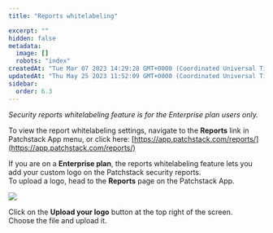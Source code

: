 ```yaml
---
title: "Reports whitelabeling"

excerpt: ""
hidden: false
metadata: 
  image: []
  robots: "index"
createdAt: "Tue Mar 07 2023 14:29:28 GMT+0000 (Coordinated Universal Time)"
updatedAt: "Thu May 25 2023 11:52:09 GMT+0000 (Coordinated Universal Time)"
sidebar:
  order: 6.3
---
```

_Security reports whitelabeling feature is for the Enterprise plan users only._  

To view the report whitelabeling settings, navigate to the **Reports** link in Patchstack App menu, or click here:
[https://app.patchstack.com/reports/](https://app.patchstack.com/reports/)

If you are on a **Enterprise plan**, the reports whitelabeling feature lets you add your custom logo on the Patchstack security reports.  
To upload a logo, head to the **Reports** page on the Patchstack App.

![](@images/patchstack-reports-whitelabeling.png)

Click on the **Upload your logo** button at the top right of the screen.  
Choose the file and upload it.
